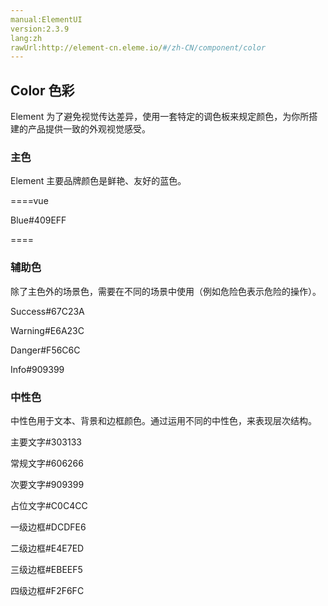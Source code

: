 ```yaml
---
manual:ElementUI
version:2.3.9
lang:zh
rawUrl:http://element-cn.eleme.io/#/zh-CN/component/color
---
```



##  Color 色彩<a name="color-se-cai"></a>


Element 为了避免视觉传达差异，使用一套特定的调色板来规定颜色，为你所搭建的产品提供一致的外观视觉感受。


###  主色<a name="zhu-se"></a>


Element 主要品牌颜色是鲜艳、友好的蓝色。

====vue

<template><div class='block'>
<span>Blue</span>
<span>#409EFF</span>
</div></template>
Blue#409EFF

<style>
.block {
 background:#409EFF;
color:white;
width:10rem;
height:5rem;
}

</style>
====



###  辅助色<a name="fu-zhu-se"></a>


除了主色外的场景色，需要在不同的场景中使用（例如危险色表示危险的操作）。

Success#67C23A


Warning#E6A23C


Danger#F56C6C


Info#909399




###  中性色<a name="zhong-xing-se"></a>


中性色用于文本、背景和边框颜色。通过运用不同的中性色，来表现层次结构。

主要文字#303133

常规文字#606266

次要文字#909399

占位文字#C0C4CC



一级边框#DCDFE6

二级边框#E4E7ED

三级边框#EBEEF5

四级边框#F2F6FC




